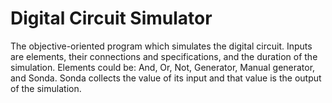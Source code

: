 # Digital Circuit Simulator
The objective-oriented program which simulates the digital circuit. Inputs are elements, their connections and specifications, and the duration of the simulation. Elements could be: And, Or, Not, Generator, Manual generator, and Sonda. Sonda collects the value of its input and that value is the output of the simulation.
